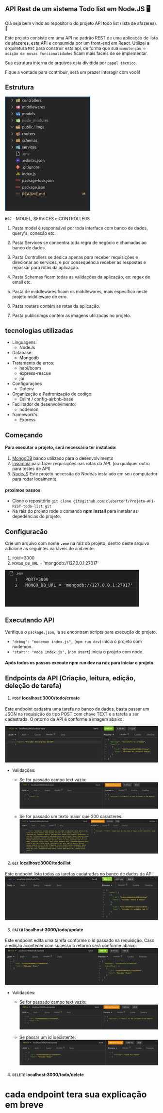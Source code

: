 ## API Rest de um sistema Todo list em Node.JS :desktop_computer:

Olá seja bem vindo ao repositorio do projeto API todo list (lista de afazeres). :rocket:

Este projeto consiste em uma API no padrão REST de uma aplicação de lista de afazeres,
esta API e consumida por um front-end em React. Utilizei a arquitetura `MSC` para construir esta api, de forma que sua `manutenção e adição de novas funcionalidades` ficam mais faceis de se implementar.

Sua estrutura interna de arquivos esta dividida por `papel técnico`.

Fique a vontade para contribuir, será um prazer interagir com você!

## Estrutura

![estrutura](./public/imgs/01-estrutura-project.png)

**`MSC`** - MODEL, SERVICES e CONTROLLERS

1. Pasta model é responsável por toda interface com banco de dados, query's, conexão etc.

2. Pasta Services se concentra toda regra de negócio e chamadas ao banco de dados.

3. Pasta Controllers se dedica apenas para receber requisições e direcionar ao services, e por
    consequência receber as respostas e repassar para rotas da aplicação.

4. Pasta Schemas ficam todas as validações da aplicação, ex: regex de email etc.

5. Pasta de middlewares ficam os middlewares, mais especifico neste projeto middleware de erro.

6. Pasta routers contém as rotas da aplicação.

7. Pasta public/imgs contém as imagens utilizadas no projeto.

## tecnologias utilizadas

- Linguagens:
  - NodeJs
- Database: 
  - Mongodb
- Tratamento de erros:
  - hapi/boom
  - express-rescue
  - joi
- Configurações
  - Dotenv
- Organização e Padronização de codigo:
  - Eslint / config-airbnb-base
- Facilitador de desenvolvimento:
  - nodemon
- framework's:
  - Express

## Começando

#### Para executar o projeto, será necessário ter instalado:

1. [MongoDB](https://www.mongodb.com/try/download/community) banco utilizado para o desenvolvimento
2. [Insomnia](https://insomnia.rest/download) para fazer requisições nas rotas da API. (ou qualquer outro para testes de API)
3. [NodeJS](https://nodejs.org/en/) Este projeto necessita do NodeJs instalado em seu computador para rodar localmente.

#### proximos passos

- Clone o repositório `git clone git@github.com:clebertonf/Projeto-API-REST-todo-list.git`
- Na raiz do projeto rode o comando **npm install** para instalar as depedências do projeto.

## Configuracão

Crie um arquivo com nome **`.env`** na raiz do projeto, dentro deste arquivo adicione as seguintes variáveis de ambiente:

1. `PORT`=3000
2. `MONGO_DB_URL` = 'mongodb://127.0.0.1:27017'

![arquivo-env](./public/imgs/02-arquivo-env.png)

## Executando API

Verifique o `package.json`, la se encontram scripts para execução do projeto.

- `"debug": "nodemon index.js",`  (`npm run dev`) inicia o projeto com nodemon.
- `"start": "node index.js",` (`npm start`) inicia o projeto com  node.

#### Após todos os passos execute npm run dev na raiz para iniciar o projeto.

## Endpoints da API (Criação, leitura, edição, deleção de tarefa)

1. #### `POST` localhost:3000/todo/create
  Este endpoint cadastra uma tarefa no banco de dados, basta passar um JSON  na
  requisição do tipo POST com chave TEXT e a tarefa a ser cadastrada. O retorno da
  API é conforme a imagem abaixo:

  ![cadastro tarefa](./public/imgs/03-cadstro-tarefa.png)

- Validações:
  - Se for passado campo text vazio:
  ![campo vazio](./public/imgs/04-campo-vazio.png)

  - Se for passado um texto maior que 200 caracteres:
  ![texto maior 200 caracteres](./public/imgs/05-campo-maior-200-caracteres.png)

2. #### `GET` localhost:3000/todo/list
  Este endpoint lista todas as tarefas cadatradas no banco de dados da API.
   ![lista tarefas](./public/imgs/06-listar-tarefas.png)

3. #### `PATCH` localhost:3000/todo/update
  Este endpoint edita uma tarefa conforme o id passado na requisição. Caso a edição 
  acontecer com sucesso o retorno será conforme abaixo:
   ![edit tarefa](./public/imgs/07-editar-tarefa.png)

- Validações:
  - Se for passado campo text vazio:
  ![campo vazio](./public/imgs/08-campo-vazio.png)

  - Se passar um id inexistente:
  ![id que  não existe](./public/imgs/09-task-not-found.png)
  
4. #### `DELETE` localhost:3000/todo/delete

# cada endpoint tera sua explicação em breve